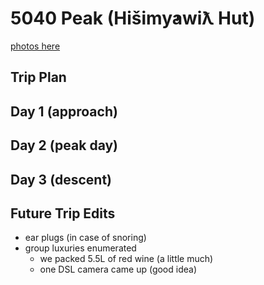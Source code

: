 # 5040 Peak (Hišimy̓awiƛ Hut)

[photos here](https://photos.app.goo.gl/TBafftjf7kaebusH9)

## Trip Plan
## Day 1 (approach)
## Day 2 (peak day)
## Day 3 (descent)
## Future Trip Edits
- ear plugs (in case of snoring)
- group luxuries enumerated
  - we packed 5.5L of red wine (a little much)
  - one DSL camera came up (good idea)